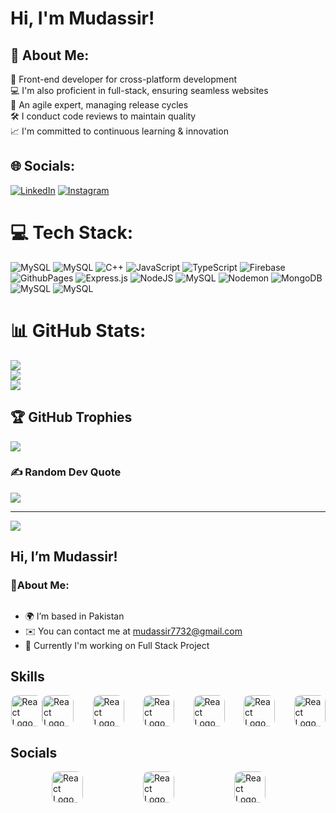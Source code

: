 # Hi, I'm Mudassir!

## 💫 About Me:
🚀 Front-end developer for cross-platform development<br>💻 I'm also proficient in full-stack, ensuring seamless websites<br>🔄 An agile expert, managing release cycles<br>🛠 I conduct code reviews to maintain quality<br>📈 I'm committed to continuous learning & innovation


## 🌐 Socials:
[![LinkedIn](https://img.shields.io/badge/LinkedIn-%230077B5.svg?logo=linkedin&logoColor=white)](https://www.linkedin.com/in/mudassir7732/) 
[![Instagram](https://img.shields.io/website?url=http%3A//www.website.com/path/to/page.html)](https://mudassir7732.dorik.io/) 

# 💻 Tech Stack:
![MySQL](https://i.postimg.cc/05FfSQSr/tt.png) ![MySQL](https://i.postimg.cc/RhZwrk23/tt.png)
![C++](https://img.shields.io/badge/c++-%2300599C.svg?style=for-the-badge&logo=c%2B%2B&logoColor=white) ![JavaScript](https://img.shields.io/badge/javascript-%23323330.svg?style=for-the-badge&logo=javascript&logoColor=%23F7DF1E) ![TypeScript](https://img.shields.io/badge/typescript-%23007ACC.svg?style=for-the-badge&logo=typescript&logoColor=white) ![Firebase](https://img.shields.io/badge/firebase-%23039BE5.svg?style=for-the-badge&logo=firebase) ![GithubPages](https://img.shields.io/badge/github%20pages-121013?style=for-the-badge&logo=github&logoColor=white) ![Express.js](https://img.shields.io/badge/express.js-%23404d59.svg?style=for-the-badge&logo=express&logoColor=%2361DAFB) ![NodeJS](https://img.shields.io/badge/node.js-6DA55F?style=for-the-badge&logo=node.js&logoColor=white) ![MySQL](https://i.postimg.cc/xjHj0NjR/tt.png) ![Nodemon](https://img.shields.io/badge/NODEMON-%23323330.svg?style=for-the-badge&logo=nodemon&logoColor=%BBDEAD) ![MongoDB](https://img.shields.io/badge/MongoDB-%234ea94b.svg?style=for-the-badge&logo=mongodb&logoColor=white) ![MySQL](https://img.shields.io/badge/mysql-%2300000f.svg?style=for-the-badge&logo=mysql&logoColor=white)
![MySQL](https://i.postimg.cc/3NQGbM9Q/tt.png)






# 📊 GitHub Stats:
![](https://github-readme-stats.vercel.app/api?username=nishitdixit&theme=dracula&hide_border=false&include_all_commits=true&count_private=true)<br/>
![](https://github-readme-streak-stats.herokuapp.com/?user=nishitdixit&theme=dracula&hide_border=false)<br/>
![](https://github-readme-stats.vercel.app/api/top-langs/?username=nishitdixit&theme=dracula&hide_border=false&include_all_commits=true&count_private=true&layout=compact)

## 🏆 GitHub Trophies
![](https://github-profile-trophy.vercel.app/?username=nishitdixit&theme=radical&no-frame=false&no-bg=false&margin-w=4)

### ✍️ Random Dev Quote
![](https://quotes-github-readme.vercel.app/api?type=horizontal&theme=radical)

---
[![](https://visitcount.itsvg.in/api?id=nishitdixit&icon=0&color=0)](https://visitcount.itsvg.in)

<!-- Proudly created with GPRM ( https://gprm.itsvg.in ) -->











## Hi, I’m Mudassir!
### 💫About Me:
##
- 🌍 I’m based in Pakistan
- ✉️ You can contact me at mudassir7732@gmail.com
- 🚀 Currently I'm working on Full Stack Project

## Skills

<div style="display: flex; align-items: center; width:100%; flex-direction:row; justify-content:space-evenly">
  <img src="https://cdn.iconscout.com/icon/free/png-512/free-react-1-282599.png?f=webp&w=256" alt="React Logo" width="50px" height="50px" style="border-radius:10px;">
<img src="https://img.icons8.com/?size=100&id=cHBUT9SmrD2V&format=png&color=000000" alt="React Logo" width="50px" height="50px" style="border-radius:10px; margin-right:30px">
<img src="https://img.icons8.com/?size=100&id=ROMfFZ1tMhpk&format=png&color=000000" alt="React Logo" width="50px" height="50px" style="border-radius:10px; margin-right:30px">
<img src="https://img.icons8.com/?size=100&id=39854&format=png&color=000000" alt="React Logo" width="50px" height="50px" style="border-radius:10px; margin-right:30px">
<img src="https://www.openxcell.com/wp-content/uploads/2021/11/dango-inner-2.png" alt="React Logo" width="50px" height="50px" style="border-radius:10px; margin-right:30px">
<img src="https://seeklogo.com/images/M/material-ui-logo-5BDCB9BA8F-seeklogo.com.png" alt="React Logo" width="50px" height="50px" style="border-radius:10px; margin-right:30px">
<img src="https://img.icons8.com/?size=100&id=x7XMNGh2vdqA&format=png&color=000000" alt="React Logo" width="50px" height="50px" style="border-radius:10px;">
</div>




## Socials

<div style="display: flex; align-items: center; width:100%; flex-direction:row; justify-content:space-evenly">
<a href="https://www.linkedin.com/in/mudassir7732" target="_blank">
<img src="https://img.icons8.com/?size=100&id=xuvGCOXi8Wyg&format=png&color=000000" alt="React Logo" width="50px" height="50px" style="border-radius:10px; margin-right:30px">
</a>

  <a href="https://mudassir7732.dorik.io/" target="_blank">
<img src="https://img.icons8.com/?size=100&id=PXjse9l8Loka&format=png&color=000000" alt="React Logo" width="50px" height="50px" style="border-radius:10px; margin-right:30px">
</a>

  <a href="https://www.upwork.com/freelancers/~019d23e81b7d1d3259" target="_blank">
<img src="https://img.icons8.com/?size=100&id=HKdmFbFm7xQV&format=png&color=000000" alt="React Logo" width="50px" height="50px" style="border-radius:10px; margin-right:30px">
</a>

</div>
